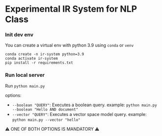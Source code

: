 # Experimental IR System for NLP Class

### Init dev env

You can create a virtual env with python 3.9 using `conda` or `venv`

```
conda create -n ir-system python=3.9
conda activate ir-system
pip install -r requirements.txt
```

### Run local server

Run `python main.py`

options:
- `--boolean "QUERY"`: Executes a boolean query. example: `python main.py --boolean "Hello AND document"`
- `--vector "QUERY"`: Executes a vector space model query. example: `python main.py --vector "hello"`

⚠️ ONE OF BOTH OPTIONS IS MANDATORY ⚠️